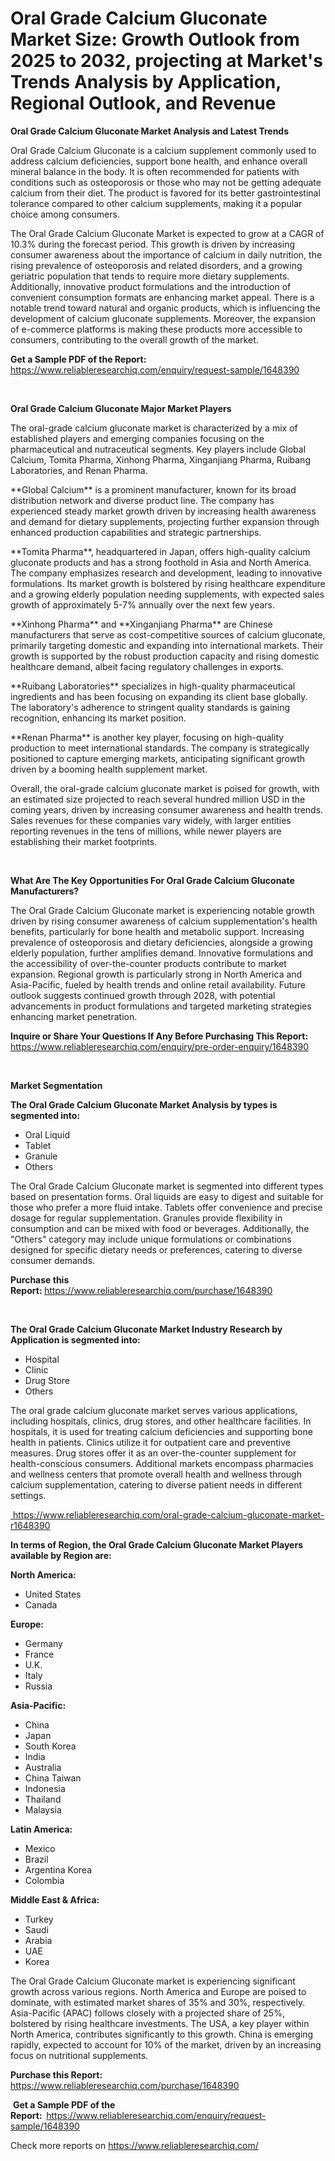 <p><h1>Oral Grade Calcium Gluconate Market Size: Growth Outlook from 2025 to 2032, projecting at Market's Trends Analysis by Application, Regional Outlook, and Revenue</h1></p><p><strong>Oral Grade Calcium Gluconate Market Analysis and Latest Trends</strong></p>
<p><p>Oral Grade Calcium Gluconate is a calcium supplement commonly used to address calcium deficiencies, support bone health, and enhance overall mineral balance in the body. It is often recommended for patients with conditions such as osteoporosis or those who may not be getting adequate calcium from their diet. The product is favored for its better gastrointestinal tolerance compared to other calcium supplements, making it a popular choice among consumers.</p><p>The Oral Grade Calcium Gluconate Market is expected to grow at a CAGR of 10.3% during the forecast period. This growth is driven by increasing consumer awareness about the importance of calcium in daily nutrition, the rising prevalence of osteoporosis and related disorders, and a growing geriatric population that tends to require more dietary supplements. Additionally, innovative product formulations and the introduction of convenient consumption formats are enhancing market appeal. There is a notable trend toward natural and organic products, which is influencing the development of calcium gluconate supplements. Moreover, the expansion of e-commerce platforms is making these products more accessible to consumers, contributing to the overall growth of the market.</p></p>
<p><strong>Get a Sample PDF of the Report:&nbsp;</strong> <a href="https://www.reliableresearchiq.com/enquiry/request-sample/1648390?utm_campaign=2760&utm_medium=2&utm_source=Github&utm_content=ia&utm_term=25032025&utm_id=oral-grade-calcium-gluconate">https://www.reliableresearchiq.com/enquiry/request-sample/1648390</a></p>
<p>&nbsp;</p>
<p><strong>Oral Grade Calcium Gluconate Major Market Players</strong></p>
<p><p>The oral-grade calcium gluconate market is characterized by a mix of established players and emerging companies focusing on the pharmaceutical and nutraceutical segments. Key players include Global Calcium, Tomita Pharma, Xinhong Pharma, Xinganjiang Pharma, Ruibang Laboratories, and Renan Pharma.</p><p>**Global Calcium** is a prominent manufacturer, known for its broad distribution network and diverse product line. The company has experienced steady market growth driven by increasing health awareness and demand for dietary supplements, projecting further expansion through enhanced production capabilities and strategic partnerships.</p><p>**Tomita Pharma**, headquartered in Japan, offers high-quality calcium gluconate products and has a strong foothold in Asia and North America. The company emphasizes research and development, leading to innovative formulations. Its market growth is bolstered by rising healthcare expenditure and a growing elderly population needing supplements, with expected sales growth of approximately 5-7% annually over the next few years.</p><p>**Xinhong Pharma** and **Xinganjiang Pharma** are Chinese manufacturers that serve as cost-competitive sources of calcium gluconate, primarily targeting domestic and expanding into international markets. Their growth is supported by the robust production capacity and rising domestic healthcare demand, albeit facing regulatory challenges in exports.</p><p>**Ruibang Laboratories** specializes in high-quality pharmaceutical ingredients and has been focusing on expanding its client base globally. The laboratory's adherence to stringent quality standards is gaining recognition, enhancing its market position.</p><p>**Renan Pharma** is another key player, focusing on high-quality production to meet international standards. The company is strategically positioned to capture emerging markets, anticipating significant growth driven by a booming health supplement market.</p><p>Overall, the oral-grade calcium gluconate market is poised for growth, with an estimated size projected to reach several hundred million USD in the coming years, driven by increasing consumer awareness and health trends. Sales revenues for these companies vary widely, with larger entities reporting revenues in the tens of millions, while newer players are establishing their market footprints.</p></p>
<p>&nbsp;</p>
<p><strong>What Are The Key Opportunities For Oral Grade Calcium Gluconate Manufacturers?</strong></p>
<p><p>The Oral Grade Calcium Gluconate market is experiencing notable growth driven by rising consumer awareness of calcium supplementation's health benefits, particularly for bone health and metabolic support. Increasing prevalence of osteoporosis and dietary deficiencies, alongside a growing elderly population, further amplifies demand. Innovative formulations and the accessibility of over-the-counter products contribute to market expansion. Regional growth is particularly strong in North America and Asia-Pacific, fueled by health trends and online retail availability. Future outlook suggests continued growth through 2028, with potential advancements in product formulations and targeted marketing strategies enhancing market penetration.</p></p>
<p><strong>Inquire or Share Your Questions If Any Before Purchasing This Report:</strong> <a href="https://www.reliableresearchiq.com/enquiry/pre-order-enquiry/1648390?utm_campaign=2760&utm_medium=2&utm_source=Github&utm_content=ia&utm_term=25032025&utm_id=oral-grade-calcium-gluconate">https://www.reliableresearchiq.com/enquiry/pre-order-enquiry/1648390</a></p>
<p>&nbsp;</p>
<p><strong>Market Segmentation</strong></p>
<p><strong>The Oral Grade Calcium Gluconate Market Analysis by types is segmented into:</strong></p>
<p><ul><li>Oral Liquid</li><li>Tablet</li><li>Granule</li><li>Others</li></ul></p>
<p><p>The Oral Grade Calcium Gluconate market is segmented into different types based on presentation forms. Oral liquids are easy to digest and suitable for those who prefer a more fluid intake. Tablets offer convenience and precise dosage for regular supplementation. Granules provide flexibility in consumption and can be mixed with food or beverages. Additionally, the "Others" category may include unique formulations or combinations designed for specific dietary needs or preferences, catering to diverse consumer demands.</p></p>
<p><strong>Purchase this Report:&nbsp;</strong><a href="https://www.reliableresearchiq.com/purchase/1648390?utm_campaign=2760&utm_medium=2&utm_source=Github&utm_content=ia&utm_term=25032025&utm_id=oral-grade-calcium-gluconate">https://www.reliableresearchiq.com/purchase/1648390</a></p>
<p>&nbsp;</p>
<p><strong>The Oral Grade Calcium Gluconate Market Industry Research by Application is segmented into:</strong></p>
<p><ul><li>Hospital</li><li>Clinic</li><li>Drug Store</li><li>Others</li></ul></p>
<p><p>The oral grade calcium gluconate market serves various applications, including hospitals, clinics, drug stores, and other healthcare facilities. In hospitals, it is used for treating calcium deficiencies and supporting bone health in patients. Clinics utilize it for outpatient care and preventive measures. Drug stores offer it as an over-the-counter supplement for health-conscious consumers. Additional markets encompass pharmacies and wellness centers that promote overall health and wellness through calcium supplementation, catering to diverse patient needs in different settings.</p></p>
<p><a href="https://www.reliableresearchiq.com/oral-grade-calcium-gluconate-market-r1648390?utm_campaign=2760&utm_medium=2&utm_source=Github&utm_content=ia&utm_term=25032025&utm_id=oral-grade-calcium-gluconate">&nbsp;https://www.reliableresearchiq.com/oral-grade-calcium-gluconate-market-r1648390</a></p>
<p><strong>In terms of Region, the Oral Grade Calcium Gluconate Market Players available by Region are:</strong></p>
<p>
    <p> <strong> North America: </strong>
        <ul>
            <li>United States</li>
            <li>Canada</li>
        </ul>
        </p> 
    <p> <strong> Europe: </strong>
        <ul>
            <li>Germany</li>
            <li>France</li>
            <li>U.K.</li>
            <li>Italy</li>
            <li>Russia</li>
        </ul>
        </p> 
    <p> <strong> Asia-Pacific: </strong>
        <ul>
            <li>China</li>
            <li>Japan</li>
            <li>South Korea</li>
            <li>India</li>
            <li>Australia</li>
            <li>China Taiwan</li>
            <li>Indonesia</li>
            <li>Thailand</li>
            <li>Malaysia</li>
        </ul>
        </p> 
    <p> <strong> Latin America: </strong>
        <ul>
            <li>Mexico</li>
            <li>Brazil</li>
            <li>Argentina Korea</li>
            <li>Colombia</li>
        </ul>
        </p> 
    <p> <strong> Middle East & Africa: </strong>
        <ul>
            <li>Turkey</li>
            <li>Saudi</li>
            <li>Arabia</li>
            <li>UAE</li>
            <li>Korea</li>
        </ul>
    </p>
    </p>
<p><p>The Oral Grade Calcium Gluconate market is experiencing significant growth across various regions. North America and Europe are poised to dominate, with estimated market shares of 35% and 30%, respectively. Asia-Pacific (APAC) follows closely with a projected share of 25%, bolstered by rising healthcare investments. The USA, a key player within North America, contributes significantly to this growth. China is emerging rapidly, expected to account for 10% of the market, driven by an increasing focus on nutritional supplements.</p></p>
<p><strong>Purchase this Report: </strong><a href="https://www.reliableresearchiq.com/purchase/1648390?utm_campaign=2760&utm_medium=2&utm_source=Github&utm_content=ia&utm_term=25032025&utm_id=oral-grade-calcium-gluconate">https://www.reliableresearchiq.com/purchase/1648390</a></p>
<p>&nbsp;<strong>Get a Sample PDF of the Report:&nbsp;&nbsp;</strong><a href="https://www.reliableresearchiq.com/enquiry/request-sample/1648390?utm_campaign=2760&utm_medium=2&utm_source=Github&utm_content=ia&utm_term=25032025&utm_id=oral-grade-calcium-gluconate">https://www.reliableresearchiq.com/enquiry/request-sample/1648390</a></p>
<p><strong></strong></p>
<p>Check more reports on <a href="https://www.reliableresearchiq.com/?utm_campaign=2760&utm_medium=2&utm_source=Github&utm_content=ia&utm_term=25032025&utm_id=oral-grade-calcium-gluconate">https://www.reliableresearchiq.com/</a></p>